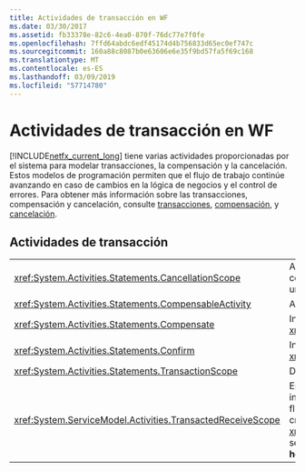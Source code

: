 ```yaml
---
title: Actividades de transacción en WF
ms.date: 03/30/2017
ms.assetid: fb33378e-82c6-4ea0-870f-76dc77e7f0fe
ms.openlocfilehash: 7ffd64abdc6edf45174d4b756833d65ec0ef747c
ms.sourcegitcommit: 160a88c8087b0e63606e6e35f9bd57fa5f69c168
ms.translationtype: MT
ms.contentlocale: es-ES
ms.lasthandoff: 03/09/2019
ms.locfileid: "57714780"
---
```

# <a name="transaction-activities-in-wf"></a>Actividades de transacción en WF
[!INCLUDE[netfx_current_long](../../../includes/netfx-current-long-md.md)] tiene varias actividades proporcionadas por el sistema para modelar transacciones, la compensación y la cancelación. Estos modelos de programación permiten que el flujo de trabajo continúe avanzando en caso de cambios en la lógica de negocios y el control de errores. Para obtener más información sobre las transacciones, compensación y cancelación, consulte [transacciones](workflow-transactions.md), [compensación](compensation.md), y [cancelación](modeling-cancellation-behavior-in-workflows.md).  
  
## <a name="transaction-activities"></a>Actividades de transacción  
  
|||  
|-|-|  
|<xref:System.Activities.Statements.CancellationScope>|Asocia la lógica de cancelación, en forma de una actividad, con una ruta principal de ejecución, también expresada como una actividad.|  
|<xref:System.Activities.Statements.CompensableActivity>|Admite la compensación de las actividades secundarias.|  
|<xref:System.Activities.Statements.Compensate>|Invoca explícitamente el controlador de compensación de <xref:System.Activities.Statements.CompensableActivity>.|  
|<xref:System.Activities.Statements.Confirm>|Invoca explícitamente el controlador de confirmación de <xref:System.Activities.Statements.CompensableActivity>.|  
|<xref:System.Activities.Statements.TransactionScope>|Demarca el límite de una transacción.|  
|<xref:System.ServiceModel.Activities.TransactedReceiveScope>|Establece el ámbito de duración de una transacción que se inicia mediante un mensaje recibido. La transacción puede fluir en el flujo de trabajo del mensaje de inicio o la puede crear el distribuidor cuando se recibe el mensaje. **Nota:**  El <xref:System.ServiceModel.Activities.TransactedReceiveScope> se encuentra en la **mensajería** sección de la **cuadro de herramientas**.|
